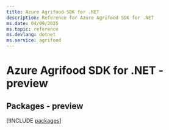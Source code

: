 ```yaml
---
title: Azure Agrifood SDK for .NET
description: Reference for Azure Agrifood SDK for .NET
ms.date: 04/09/2025
ms.topic: reference
ms.devlang: dotnet
ms.service: agrifood
---
```

# Azure Agrifood SDK for .NET - preview
## Packages - preview
[!INCLUDE [packages](agrifood-index.md)]